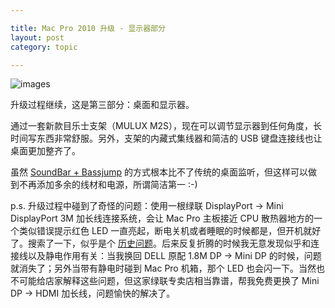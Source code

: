 ```yaml
---

title: Mac Pro 2010 升级 - 显示器部分
layout: post
category: topic

---
```



![images](http://i.v2ex.co/5KoivcW6.jpeg)

升级过程继续，这是第三部分：桌面和显示器。

通过一套新款目乐士支架（MULUX M2S），现在可以调节显示器到任何角度，长时间写东西非常舒服。另外，支架的内藏式集线器和简洁的 USB 键盘连接线也让桌面更加整齐了。

虽然 [SoundBar + Bassjump](http://kai.lkmake.com/topic/2014/08/15/bassjump+soundbar/) 的方式根本比不了传统的桌面监听，但这样可以做到不再添加多余的线材和电源，所谓简洁第一 :-)

p.s. 升级过程中碰到了奇怪的问题：使用一根绿联 DisplayPort -> Mini DisplayPort 3M 加长线连接系统，会让 Mac Pro 主板接近 CPU 散热器地方的一个类似错误提示红色 LED 一直亮起，断电关机或者睡眠的时候都是，但开机就好了。搜索了一下，似乎是个 [历史问题](https://discussions.apple.com/thread/3505197)。后来反复折腾的时候我无意发现似乎和连接线以及静电作用有关：当我换回 DELL 原配 1.8M DP -> Mini DP 的时候，问题就消失了；另外当带有静电时碰到 Mac Pro 机箱，那个 LED 也会闪一下。当然也不可能给店家解释这些问题，但这家绿联专卖店相当靠谱，帮我免费更换了 Mini DP -> HDMI 加长线，问题愉快的解决了。